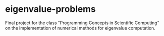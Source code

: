 # eigenvalue-problems
Final project for the class "Programming Concepts in Scientific Computing" on the implementation of numerical methods for eigenvalue computation.
